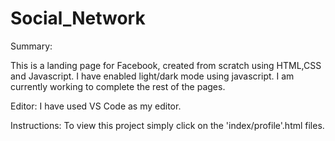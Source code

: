 # Social_Network

Summary: 

This is a landing page for Facebook, created from scratch using HTML,CSS and Javascript.
I have enabled light/dark mode using javascript.
I am currently working to complete the rest of the pages.

Editor:
I have used VS Code as my editor.

Instructions:
To view this project simply click on the 'index/profile'.html files.

